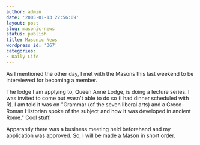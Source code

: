 ```yaml
---
author: admin
date: '2005-01-13 22:56:09'
layout: post
slug: masonic-news
status: publish
title: Masonic News
wordpress_id: '367'
categories:
- Daily Life
---
```

As I mentioned the other day, I met with the Masons this last weekend to be interviewed for becoming a member. 

The lodge I am applying to, Queen Anne Lodge, is doing a lecture series. I was invited to come but wasn't able to do so (I had dinner scheduled with R). I am told it was on "Grammar (of the seven liberal arts) and a Greco-Roman Historian spoke of the subject and how it was developed in ancient Rome." Cool stuff.

Apparantly there was a business meeting held beforehand and my application was approved. So, I will be made a Mason in short order.
